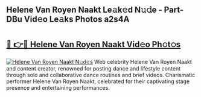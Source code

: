 ## Helene Van Royen Naakt Le𝚊k𝚎d N𝚞𝚍e - Part-DBu Vid𝚎o Le𝚊ks Photos a2s4A

# <h2><a href="http://fb8kfw.evod.top/?m=Helene+Van+Royen+Naakt">🔗 👉🔴 Helene Van Royen Naakt Vid𝚎o Ph𝚘t𝚘s</a></h2>

[![Helene Van Royen Naakt N𝚞d𝚎s](https://i.imgur.com/8V9OHl7.gif)](http://fb8kfw.evod.top/?m=Helene+Van+Royen+Naakt)
Web celebrity Helene Van Royen Naakt and content creator, renowned for posting dance and lifestyle content through solo and collaborative dance routines and brief videos. Charismatic performer Helene Van Royen Naakt, celebrated for their captivating stage presence and entertaining performances. 
